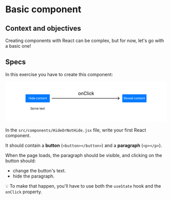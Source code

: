 # Basic component

## Context and objectives

Creating components with React can be complex, but for now, let's go with a basic one!

## Specs

In this exercise you have to create this component:

![button onClick](./assets/images/onclick.png)

In the `src/components/HideOrNotHide.jsx` file, write your first React component.

It should contain a **button** (`<button></button>`) and a **paragraph** (`<p></p>`).

When the page loads, the paragraph should be visible, and clicking on the button should:
- change the button's text.
- hide the paragraph.

💡 To make that happen, you'll have to use both the `useState` hook and the `onClick` property.

